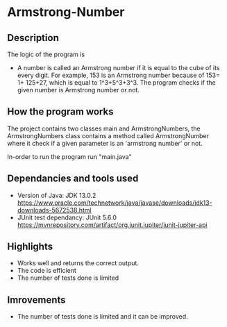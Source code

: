 # Armstrong-Number

## Description
The logic of the program is 
* A number is called an Armstrong number if it is equal to the cube of its every digit. For example, 153 is an Armstrong number because of 153= 1+ 125+27, which is equal to 1^3+5^3+3^3. The program checks if the given number is Armstrong number or not.

## How the program works
The project contains two classes main and ArmstrongNumbers, the ArmstrongNumbers class contains a method called ArmstrongNumber where it check if a given parameter is an 'armstrong number' or not.

In-order to run the program run "main.java" 

## Dependancies and tools used
* Version of Java: JDK 13.0.2 https://www.oracle.com/technetwork/java/javase/downloads/jdk13-downloads-5672538.html
* JUnit test dependancy: JUnit 5.6.0 https://mvnrepository.com/artifact/org.junit.jupiter/junit-jupiter-api

## Highlights 
* Works well and returns the correct output.
* The code is efficient 
* The number of tests done is limited 

## Imrovements 
* The number of tests done is limited and it can be improved.

